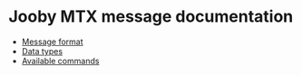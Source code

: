 # Jooby MTX message documentation

- [Message format](./message.md)
- [Data types](./types.md)
- [Available commands](./commands/readme.md)
